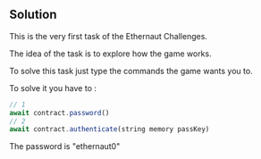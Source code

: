 ## Solution
This is the very first task of the Ethernaut Challenges.

The idea of the task is to explore how the game works.

To solve this task just type the commands the game wants you to.

To solve it you have to :

```javascript
// 1
await contract.password()
// 2
await contract.authenticate(string memory passKey)
```

The password is "ethernaut0"